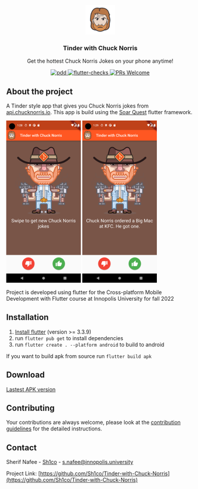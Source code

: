 <!-- PROJECT LOGO -->
<br />
<div align="center">
  <a href="https://github.com/Sh1co/Tinder-with-Chuck-Norris">
    <img src="graphics/chuck-norris-icon.png" alt="Logo" width="80" height="80">
  </a>

  <h3 align="center">Tinder with Chuck Norris</h3>

  <p align="center">
    Get the hottest Chuck Norris Jokes on your phone anytime!
  </p>
</div>

<p align="center">
    <a href="https://github.com/goar5670/Tinder-with-Chuck-Norris/actions/workflows/pdd.yml">
        <img
          src="https://github.com/goar5670/Tinder-with-Chuck-Norris/actions/workflows/pdd.yml/badge.svg"
          alt="pdd"
        />
    </a>
    <a href="https://github.com/goar5670/Tinder-with-Chuck-Norris/actions/workflows/flutter-checks.yml">
        <img
          src="https://github.com/goar5670/Tinder-with-Chuck-Norris/actions/workflows/flutter-checks.yml/badge.svg"
          alt="flutter-checks"
        />
    </a>
    <a href="CONTRIBUTING.md">
        <img
          src="https://img.shields.io/badge/PRs-welcome-brightgreen.svg"
          alt="PRs Welcome"
        />
    </a>
</p>

## About the project

A Tinder style app that gives you Chuck Norris jokes from [api.chucknorris.io](https://api.chucknorris.io). This app is build using the [Soar Quest](soar.quest) flutter framework.

<p float="left">
<img src="graphics/Screenshot_1665062916.png" alt="main" style="width:200px;"/>
<img src="graphics/Screenshot_1665062971.png" alt="main with joke" style="width:200px;"/>
</p>

Project is developed using flutter for the Cross-platform Mobile Development with Flutter course at Innopolis University for fall 2022

## Installation
1. [Install flutter](https://docs.flutter.dev/get-started/install) (version >= 3.3.9)
2. run `flutter pub get` to install dependencies
3. run `flutter create . --platform android` to build to android

If you want to build apk from source run `flutter build apk`

## Download

[Lastest APK version](https://github.com/Sh1co/Tinder-with-Chuck-Norris/releases/latest/download/chuck-norris.apk)

## Contributing

Your contributions are always welcome, please look at the [contribution guidelines](CONTRIBUTING.md) for the detailed instructions.

<!-- CONTACT -->
## Contact

Sherif Nafee - [Sh1co](https://github.com/Sh1co) - [s.nafee@innopolis.university](s.nafee@innopolis.university)

Project Link: [https://github.com/Sh1co/Tinder-with-Chuck-Norris](https://github.com/Sh1co/Tinder-with-Chuck-Norris)
